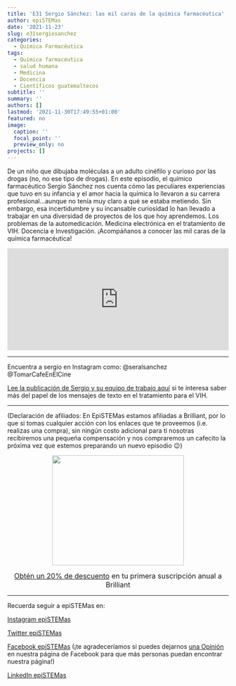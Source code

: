 ```yaml
---
title: 'E31 Sergio Sánchez: las mil caras de la química farmacéutica'
author: epiSTEMas
date: '2021-11-23'
slug: e31sergiosanchez
categories:
  - Química Farmacéutica
tags:
  - Química farmacéutica
  - salud humana
  - Medicina
  - Docencia
  - Científicos guatemaltecos
subtitle: ''
summary: ''
authors: []
lastmod: '2021-11-30T17:49:55+01:00'
featured: no
image:
  caption: ''
  focal_point: ''
  preview_only: no
projects: []
---
```


De un niño que dibujaba moléculas a un adulto cinéfilo y curioso por las drogas (no, no ese tipo de drogas). En este episodio, el químico farmacéutico Sergio Sánchez nos cuenta cómo las peculiares experiencias que tuvo en su infancia y el amor hacia la química lo llevaron a su carrera profesional…aunque no tenía muy claro a qué se estaba metiendo. Sin embargo, esa incertidumbre y su incansable curiosidad lo han llevado a trabajar en una diversidad de proyectos de los que hoy aprendemos. Los problemas de la automedicación. Medicina electrónica en el tratamiento de VIH. Docencia e Investigación. ¡Acompáñanos a conocer las mil caras de la química farmacéutica!

<iframe src="https://open.spotify.com/embed/episode/3n5tFFU4sohp3nhov5u7AK?utm_source=generator" width="100%" height="232" frameBorder="0" allowfullscreen="" allow="autoplay; clipboard-write; encrypted-media; fullscreen; picture-in-picture"></iframe>

- - - - -

Encuentra a sergio en Instagram como: 
@seralsanchez
@TomarCafeEnElCine

[Lee la publicación de Sergio y su equipo de trabajo aquí](https://www.ncbi.nlm.nih.gov/pmc/articles/PMC7969223/) si te interesa saber más del papel de los mensajes de texto en el tratamiento para el VIH.

- - - - -

(Declaración de afiliados: En EpiSTEMas estamos afiliadas a Brilliant, por lo que si tomas cualquier acción con los enlaces que te proveemos (i.e. realizas una compra), sin ningún costo adicional para tí nosotras recibiremos una pequeña compensación y nos compraremos un cafecito la próxima vez que estemos preparando un nuevo episodio 😉)

<center>
<a href="https://brilliant.sjv.io/c/2994553/1003364/12858?subId1=epiSTEMas&u=http%3A%2F%2Fbrilliant.org%2Fimpactnetwork%2F%3Firclickid%3D%7Bclickid%7D%26utm_medium%3Daffiliates%26utm_campaign%3D%7Birpid%7D%26utm_source%3D%7Bmp_value1%7D%26utm_content%3D%7Btimestamp%7D_%7Biradtype%7D_%7Biradname%7D%26utm_term%3D%7Bmp_value2%7D" target="_top" id="1003364"><img src="//a.impactradius-go.com/display-ad/12858-1003364" border="0" alt="" width="300" height="250"/></a><img height="0" width="0" src="https://imp.pxf.io/i/2994553/1003364/12858?subId1=epiSTEMas" style="position:absolute;visibility:hidden;" border="1" />


<font size="3"> [Obtén un 20% de descuento](https://brilliant.sjv.io/c/2994553/1003358/12858?subId1=EpiSTEMas&u=http%3A%2F%2Fbrilliant.org%2Fimpactnetwork%2F) en tu primera suscripción anual a Brilliant </font> 
</center>


- - - - -

Recuerda seguir a epiSTEMas en:

[Instagram epiSTEMas](https://www.instagram.com/epistemas/)  

[Twitter epiSTEMas](https://twitter.com/epiSTEMas_Pod)

[Facebook epiSTEMas](https://www.facebook.com/epiSTEMasPod) (¡te agradeceríamos si puedes dejarnos [una Opinión](https://www.facebook.com/epiSTEMasPod/reviews/) en nuestra página de Facebook para que más personas puedan encontrar nuestra página!)

[LinkedIn epiSTEMas](https://www.linkedin.com/company/epistemas-podcast/)


